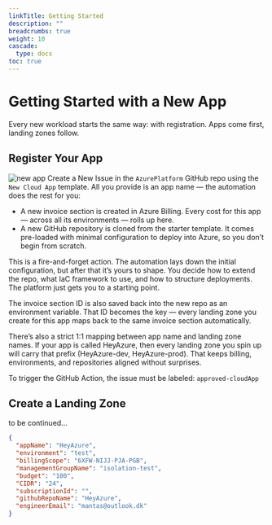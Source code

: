 ```yaml
---
linkTitle: Getting Started
description: ""
breadcrumbs: true
weight: 10
cascade:
  type: docs
toc: true
---
```

# Getting Started with a New App

Every new workload starts the same way: with registration. Apps come first, landing zones follow.

## Register Your App
![new app](/new-cloud-app.png)
Create a New Issue in the `AzurePlatform` GitHub repo using the `New Cloud App` template. All you provide is an app name — the automation does the rest for you:

- A new invoice section is created in Azure Billing. Every cost for this app — across all its environments — rolls up here.
- A new GitHub repository is cloned from the starter template. It comes pre-loaded with minimal configuration to deploy into Azure, so you don’t begin from scratch. 

This is a fire-and-forget action. The automation lays down the initial configuration, but after that it’s yours to shape. You decide how to extend the repo, what IaC framework to use, and how to structure deployments. The platform just gets you to a  starting point.

The invoice section ID is also saved back into the new repo as an environment variable. That ID becomes the key — every landing zone you create for this app maps back to the same invoice section automatically.

There’s also a strict 1:1 mapping between app name and landing zone names. If your app is called HeyAzure, then every landing zone you spin up will carry that prefix (HeyAzure-dev, HeyAzure-prod). That keeps billing, environments, and repositories aligned without surprises.  

To trigger the GitHub Action, the issue must be labeled: `approved-cloudApp` 

## Create a Landing Zone

to be continued...

```json
{
  "appName": "HeyAzure",
  "environment": "test",
  "billingScope": "6XFW-NIJJ-PJA-PGB",
  "managementGroupName": "isolation-test",
  "budget": "100",
  "CIDR": "24",
  "subscriptionId": "",
  "githubRepoName": "HeyAzure",
  "engineerEmail": "mantas@outlook.dk"
}

```
